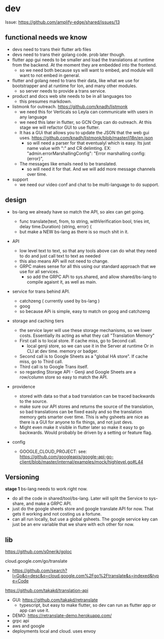 # dev

Issue: https://github.com/amplify-edge/shared/issues/13

## functional needs we know

- devs need to trans their flutter arb files
- devs need to trans their golang code. prob later though.
- flutter app gui needs to be smaller and load the translations at runtime from the backend. At the moment they are embedded into the frontend.
  - so we need both because sys will want to embed, and module will want to not embed in general.
- flutter and golang need to trans their data, like what we use for bootstrapper and at runtime for Ion, and many other modules.
  - so server needs to provide a trans service.
- product and docs web site needs to be in all languages too
  - this presumes markdown.
- listmonk for outreach. https://github.com/knadh/listmonk
  - we need this for Verticals so Leyla can communicate with users in any language
  - we need this later in flutter, so GCN Orgs can do outreach. At this stage we will refactor GUI to use flutter.
  - It has a GUi that allows you to update the JSON that the web gui uses. https://github.com/knadh/listmonk/blob/master/i18n/en.json
    - so will need a parser for that eventualyl which is easy. Its just name value with ":" and CR delimting. EX: "admin.errorMarshallingConfig": "Error marshalling config: {error}",
  - The messages like emails need to be translated.
    - so will need it for that. And we will add more message channels over time.
- support
  - we need our video conf and chat to be multi-language to do support.

## design

- bs-lang we already have so match the API, so alex can get going.
  - func translate(text, from, to string, withVerification bool, tries int, delay time.Duration) (string, error) {
  - but make a NEW bs-lang as there is so much shit in it.  

- API
  - low level text to text, so that any tools above can do what they need to do and just call text to text as needed
  - this also means APi will not need to change.
  - GRPC makes sense for all this using our standard approach that we use for all services.
    - so add the GRPC APi to sys.shared, and allow shared/bs-lang to compile agaisnt it, as well as main.

- service for trans behind API.
  - catchzeng ( currently used by bs-lang )
  - goog
  - so because APi is simple, easy to match on goog and catchzeng

- storage and caching tiers
  - the service layer will use these storage mechanisms, so we lower costs. Essentially its acting as what they call "Translation Memory"
  - First call is to local store. If cache miss, go to Second call.
    - local genji store, so we can use it in the Server at runtime Or in CLI at dev time. memory or badger.
  - Second call is to Google Sheets as a "global HA store".  If cache miss, go to Third call.
  - Third call is to Google Trans itself.
  - so regarding Storage API - Genji and Google Sheets are a row/column store so easy to match the API.

- providence 
  - stored with data so that a bad translation can be traced backwards to the source.
  - make sure our API stores and returns the source of the translation, so bad translations can be fixed easily and so the translation memory gets smarter over time. This is why gsheets are nice as there is a GUI for anyone to fix things, and not just devs.
  - Might even make it visible in flutter later so make it easy to go backwards. Would probably be driven by a setting or feature flag.

- config
  - GOOGLE_CLOUD_PROJECT: see: https://github.com/googleapis/google-api-go-client/blob/master/internal/examples/mock/highlevel.go#L44


## Versioning

**stage 1**
bs-lang needs to work right now.
- do all the code in shared/tool/bs-lang. Later will split the Service to sys-share, and make a GRPC API.
- just do the google sheets store and google translate API for now. That gets it working and not costing us a fortune.
- can all run locally, but use a global gsheets. The google service key can just be an env variable that we share with ech other for now.


## lib

https://github.com/s0nerik/goloc

cloud.google.com/go/translate
- https://github.com/search?l=Go&o=desc&q=cloud.google.com%2Fgo%2Ftranslate&s=indexed&type=Code


https://github.com/takakd/translation-api
- GUI: https://github.com/takakd/retranslate
  - typescript, but easy to make flutter, so dev can run as flutter app or app can use it.
- DEMO: https://retranslate-demo.herokuapp.com/
- grpc api
- aws and google
- deployments local and cloud. uses envoy
